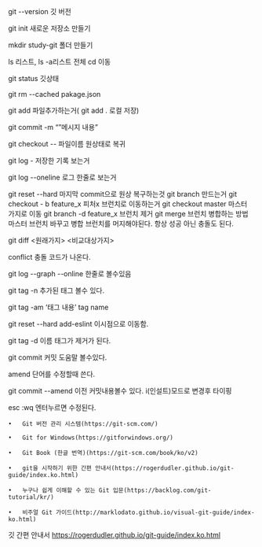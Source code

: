 git --version 깃 버전

git init 새로운 저장소 만들기

mkdir study-git 폴더 만들기

ls 리스트,  ls -a리스트 전체 cd 이동

git status 깃상태

git rm --cached pakage.json

git add 파일추가하는거( git add . 로컬 저장)

git commit -m “”메시지 내용”

git checkout -- 파일이름 원상태로 복귀

git log - 저장한 기록 보는거

git log --oneline 로그 한줄로 보는거

git reset --hard 마지막 commit으로 원상 복구하는것
git branch 만드는거
git checkout - b feature_x 피처x 브런치로 이동하는거
git checkout master 마스터 가지로 이동
git branch -d feature_x 브런치 제거
git merge 브런치 병합하는 방법 마스터 브런치 바꾸고 병합 브런치를 머지해야된다.
항상 성공 아닌 충돌도 된다.

git diff <원래가지> <비교대상가지>

conflict 충돌 코드가 나온다.

git log --graph --online 한줄로 볼수있음

git tag -n 추가된 태그 볼수 있다.

git tag -am ‘태그 내용’ tag name

git reset --hard add-eslint 이시점으로 이동함.

git tag -d 이름 태그가 제거가 된다.

git commit 커밋 도움말 볼수있다.

amend 단어를 수정할때 쓴다.

git commit --amend 이전 커밋내용볼수 있다. i(인설트)모드로 변경후 타이핑

esc :wq 엔터누르면 수정된다.

 	•	Git 버전 관리 시스템(https://git-scm.com/)

 	•	Git for Windows(https://gitforwindows.org/)

 	•	Git Book (한글 번역)(https://git-scm.com/book/ko/v2)

 	•	git을 시작하기 위한 간편 안내서(https://rogerdudler.github.io/git-guide/index.ko.html)

 	•	누구나 쉽게 이해할 수 있는 Git 입문(https://backlog.com/git-tutorial/kr/)

 	•	비주얼 Git 가이드(http://marklodato.github.io/visual-git-guide/index-ko.html)

깃 간편 안내서
https://rogerdudler.github.io/git-guide/index.ko.html